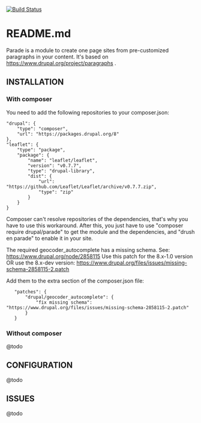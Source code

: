[![Build Status](https://travis-ci.org/brainsum/parade.svg?branch=8.x-2.x)](https://travis-ci.org/brainsum/parade)

# README.md

Parade is a module to create one page sites from pre-customized paragraphs in your content.
It's based on https://www.drupal.org/project/paragraphs .

## INSTALLATION
### With composer
You need to add the following repositories to your composer.json:

    "drupal": {
        "type": "composer",
        "url": "https://packages.drupal.org/8"
    },
    "leaflet": {
        "type": "package",
        "package": {
            "name": "leaflet/leaflet",
            "version": "v0.7.7",
            "type": "drupal-library",
            "dist": {
                "url": "https://github.com/Leaflet/Leaflet/archive/v0.7.7.zip",
                "type": "zip"
            }
        }
    }

Composer can't resolve repositories of the dependencies, that's why you have to
use this workaround. After this, you just have to use "composer require
drupal/parade" to get the module and the dependencies, and "drush en parade" to
enable it in your site.


The required geocoder_autocomplete has a missing schema.
See: https://www.drupal.org/node/2858115
Use this patch for the 8.x-1.0 version OR use the 8.x-dev version:
https://www.drupal.org/files/issues/missing-schema-2858115-2.patch

Add them to the extra section of the composer.json file:

       "patches": {
           "drupal/geocoder_autocomplete": {
               "fix missing schema": "https://www.drupal.org/files/issues/missing-schema-2858115-2.patch"
           }
       }

### Without composer
@todo


## CONFIGURATION

@todo

## ISSUES

@todo
